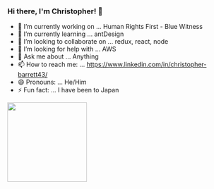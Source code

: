### Hi there, I'm Christopher! 👋


- 🔭 I’m currently working on ... Human Rights First - Blue Witness
- 🌱 I’m currently learning ... antDesign
- 👯 I’m looking to collaborate on ... redux, react, node
- 🤔 I’m looking for help with ... AWS
- 💬 Ask me about ... Anything
- 📫 How to reach me: ... https://www.linkedin.com/in/christopher-barrett43/
- 😄 Pronouns: ... He/Him
- ⚡ Fun fact: ... I have been to Japan

<a href="https://github.com/Christopher-Barrett">
  <img height="180em" src="https://github-readme-stats.vercel.app/api?username=Christopher-Barrett&theme=buefy&show_icons=true" />
  
</a>

